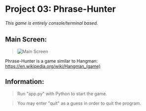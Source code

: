 # Project 03: Phrase-Hunter
###### *This game is entirely console/terminal based.*

## Main Screen:
>![Main Screen](https://i.ibb.co/ZxrdvcP/p3.png)

Phrase-Hunter is a game similar to Hangman: https://en.wikipedia.org/wiki/Hangman_(game)

## Information:
>Run "app.py" with Python to start the game.

>You may enter "quit" as a guess in order to quit the program.

